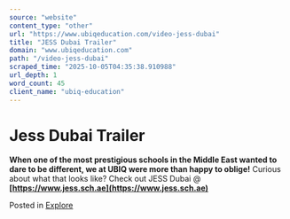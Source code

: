 ```yaml
---
source: "website"
content_type: "other"
url: "https://www.ubiqeducation.com/video-jess-dubai"
title: "JESS Dubai Trailer"
domain: "www.ubiqeducation.com"
path: "/video-jess-dubai"
scraped_time: "2025-10-05T04:35:38.910988"
url_depth: 1
word_count: 45
client_name: "ubiq-education"
---
```


# Jess Dubai Trailer

**When one of the most prestigious schools in the Middle East wanted to dare to be different, we at UBIQ were more than happy to oblige!** Curious about what that looks like? Check out JESS Dubai @ **[https://www.jess.sch.ae](https://www.jess.sch.ae)**

Posted in [Explore](/the-hub)